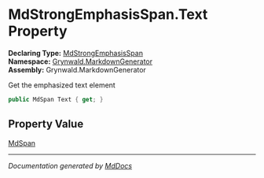 ﻿<!--  
  <auto-generated>   
    The contents of this file were generated by a tool.  
    Changes to this file may be list if the file is regenerated  
  </auto-generated>   
-->

# MdStrongEmphasisSpan.Text Property

**Declaring Type:** [MdStrongEmphasisSpan](../index.md)  
**Namespace:** [Grynwald.MarkdownGenerator](../../index.md)  
**Assembly:** Grynwald.MarkdownGenerator

Get the emphasized text element

```csharp
public MdSpan Text { get; }
```

## Property Value

[MdSpan](../../MdSpan/index.md)

___

*Documentation generated by [MdDocs](https://github.com/ap0llo/mddocs)*
